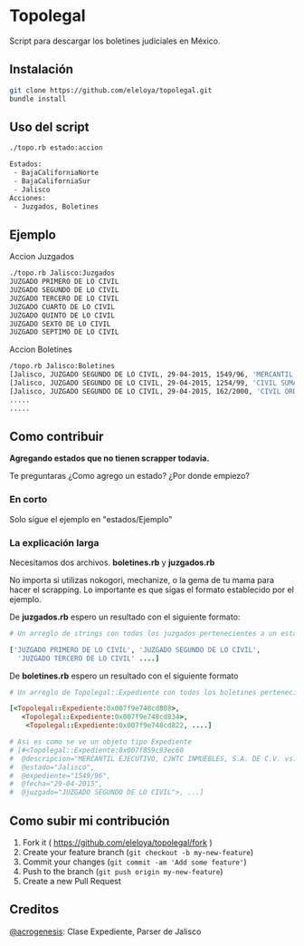 # Topolegal

Script para descargar los boletines judiciales en México.

## Instalación

```bash
git clone https://github.com/eleloya/topolegal.git
bundle install
```

## Uso del script

```bash
./topo.rb estado:accion

Estados:
 - BajaCaliforniaNorte
 - BajaCaliforniaSur
 - Jalisco
Acciones:
 - Juzgados, Boletines
```

## Ejemplo
Accion Juzgados
```bash
./topo.rb Jalisco:Juzgados
JUZGADO PRIMERO DE LO CIVIL
JUZGADO SEGUNDO DE LO CIVIL
JUZGADO TERCERO DE LO CIVIL
JUZGADO CUARTO DE LO CIVIL
JUZGADO QUINTO DE LO CIVIL
JUZGADO SEXTO DE LO CIVIL
JUZGADO SEPTIMO DE LO CIVIL
```
Accion Boletines
```bash
/topo.rb Jalisco:Boletines
[Jalisco, JUZGADO SEGUNDO DE LO CIVIL, 29-04-2015, 1549/96, 'MERCANTIL EJECUTIVO, CJWTC INMUEBLES, S.A. DE C.V. vs. GONZALEZ BUSTOS RAUL, Se ordena extraer del archivo']
[Jalisco, JUZGADO SEGUNDO DE LO CIVIL, 29-04-2015, 1254/99, 'CIVIL SUMARIO, SUAREZ SOLANO IGNACIO vs. VAZQUEZ ALVAREZ JOSE Y SOC., Gírese oficio recordatorio']
[Jalisco, JUZGADO SEGUNDO DE LO CIVIL, 29-04-2015, 162/2000, 'CIVIL ORDINARIO, RIOS MAGALLANES RODOLFO AGUSTIN vs. GOMEZ GARCIA ALBERTO, Fórmese cuadernillo, una vez que']
.....
.....
```

## Como contribuir

**Agregando estados que no tienen scrapper todavia.**

Te preguntaras ¿Como agrego un estado? ¿Por donde empiezo?

### En corto
 Solo sigue el ejemplo en "estados/Ejemplo"

### La explicación larga
Necesitamos dos archivos. **boletines.rb** y **juzgados.rb**

No importa si utilizas nokogori, mechanize, o la gema de tu mama para hacer el scrapping. Lo importante es que sigas el formato establecido por el ejemplo.

De **juzgados.rb** espero un resultado con el siguiente formato:
```ruby
# Un arreglo de strings con todos los juzgados pertenecientes a un estado

['JUZGADO PRIMERO DE LO CIVIL', 'JUZGADO SEGUNDO DE LO CIVIL',
  'JUZGADO TERCERO DE LO CIVIL' ....]
```

De **boletines.rb** espero un resultado con el siguiente formato
```ruby
# Un arreglo de Topolegal::Expediente con todos los boletines pertenecientes a un estado

[<Topolegal::Expediente:0x007f9e748cd808>,
   <Topolegal::Expediente:0x007f9e748cd834>,
    <Topolegal::Expediente:0x007f9e748cd822, ....]

# Asi es como se ve un objeto tipo Expediente
# [#<Topolegal::Expediente:0x007f859c93ec60
#  @descripcion="MERCANTIL EJECUTIVO, CJWTC INMUEBLES, S.A. DE C.V. vs. GONZALEZ BUSTOS RAUL, Se ordena extraer del archivo",
#  @estado="Jalisco",
#  @expediente="1549/96",
#  @fecha="29-04-2015",
#  @juzgado="JUZGADO SEGUNDO DE LO CIVIL">, ...]
```



## Como subir mi contribución

1. Fork it ( https://github.com/eleloya/topolegal/fork )
2. Create your feature branch (`git checkout -b my-new-feature`)
3. Commit your changes (`git commit -am 'Add some feature'`)
4. Push to the branch (`git push origin my-new-feature`)
5. Create a new Pull Request

## Creditos

[@acrogenesis](https://github.com/acrogenesis/): Clase Expediente, Parser de Jalisco

